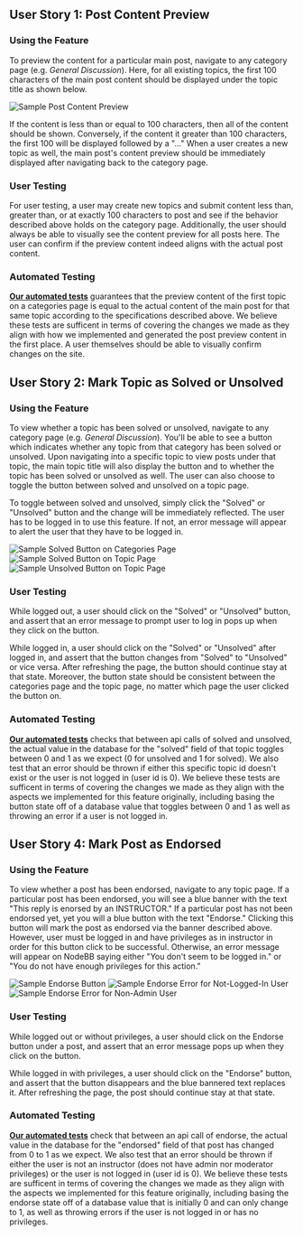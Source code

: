## User Story 1: Post Content Preview

### Using the Feature
To preview the content for a particular main post, navigate to any category page (e.g. *General Discussion*).
Here, for all existing topics, the first 100 characters of the main post content should be displayed under
the topic title as shown below.

![Sample Post Content Preview](UserGuideScreenshots/post_preview_example.jpg)

If the content is less than or equal to 100 characters, then all of the content should be shown.
Conversely, if the content it greater than 100 characters, the first 100 will be displayed followed by a "..."
When a user creates a new topic as well, the main post's content preview should be immediately displayed
after navigating back to the category page. 

### User Testing
For user testing, a user may create new topics and submit content less than, greater than,
or at exactly 100 characters to post and see if the behavior described above holds on the category page.
Additionally, the user should always be able to visually see the content preview for all posts here.
The user can confirm if the preview content indeed aligns with the actual post content. 

### Automated Testing
[**Our automated tests**](test/topics.js) guarantees that the preview content of the first topic
on a categories page is equal to the actual content of the main post for that same topic according
to the specifications described above.
We believe these tests are sufficent in terms of covering the changes we made as they align with
how we implemented and generated the post preview content in the first place. A user themselves should
be able to visually confirm changes on the site.



## User Story 2: Mark Topic as Solved or Unsolved

### Using the Feature
To view whether a topic has been solved or unsolved, navigate to any category page (e.g. *General Discussion*).
You'll be able to see a button which indicates whether any topic from that category has been solved or unsolved.
Upon navigating into a specific topic to view posts under that topic, the main topic title will also display the button and to whether the topic has been solved or unsolved as well. The user can also choose to toggle the button between solved and unsolved on a topic page.

To toggle between solved and unsolved, simply click the "Solved" or "Unsolved" button and the change will be immediately reflected. The user has to be logged in to use this feature. If not, an error message will appear to alert the user that they have to be logged in.


![Sample Solved Button on Categories Page](UserGuideScreenshots/us2-in-category.jpg)
![Sample Solved Button on Topic Page](UserGuideScreenshots/us2-mark-solve.jpg)
![Sample Unsolved Button on Topic Page](UserGuideScreenshots/us2-mark-unsolve.jpg)

### User Testing
While logged out, a user should click on the "Solved" or "Unsolved" button, and assert that an error message to prompt user to log in pops up when they click on the button.

While logged in, a user should click on the "Solved" or "Unsolved" after logged in, and assert that the button changes from "Solved" to "Unsolved" or vice versa. After refreshing the page, the button should continue stay at that state. Moreover,
the button state should be consistent between the categories page and the topic page, no matter which page the user clicked
the button on. 

### Automated Testing
[**Our automated tests**](test/topics.js) checks that between api calls of solved and unsolved, the actual value
in the database for the "solved" field of that topic toggles between 0 and 1 as we expect (0 for unsolved and 1 for solved). We also test that an error should be thrown if either this specific topic id doesn't exist or the user is 
not logged in (user id is 0).
We believe these tests are sufficent in terms of covering the changes we made as they align with
the aspects we implemented for this feature originally, including basing the button state off of a 
database value that toggles between 0 and 1 as well as throwing an error if a user is not logged in. 



## User Story 4: Mark Post as Endorsed

### Using the Feature
To view whether a post has been endorsed, navigate to any topic page.
If a particular post has been endorsed, you will see a blue banner with the text "This reply
is enorsed by an INSTRUCTOR." 
If a particular post has not been endorsed yet, yet you will a blue button with the text "Endorse." 
Clicking this button will mark the post as endorsed via the banner described above. However, user must be
logged in and have privileges as in instructor in order for this button click to be successful. Otherwise,
an error message will appear on NodeBB saying either "You don't seem to be logged in."
or "You do not have enough privileges for this action."

![Sample Endorse Button](UserGuideScreenshots/us4-feature-success.jpg)
![Sample Endorse Error for Not-Logged-In User](UserGuideScreenshots/us4-login-error.jpg)
![Sample Endorse Error for Non-Admin User](UserGuideScreenshots/us4-privilege-error.jpg)


### User Testing
While logged out or without privileges, a user should click on the Endorse button under a post, and assert that an error message pops up when they click on the button.

While logged in with privileges, a user should click on the "Endorse" button, and assert that the button disappears and the 
blue bannered text replaces it. After refreshing the page, the post should continue stay at that state.

### Automated Testing
[**Our automated tests**](test/posts.js) check that between an api call of endorse, the actual value
in the database for the "endorsed" field of that post has changed from 0 to 1 as we expect. We also test that an error
should be thrown if either the user is not an instructor (does not have admin nor moderator privileges) 
or the user is not logged in (user id is 0).
We believe these tests are sufficent in terms of covering the changes we made as they align with
the aspects we implemented for this feature originally, including basing the endorse state off of a 
database value that is initially 0 and can only change to 1, as well as throwing errors if the user
is not logged in or has no privileges.
